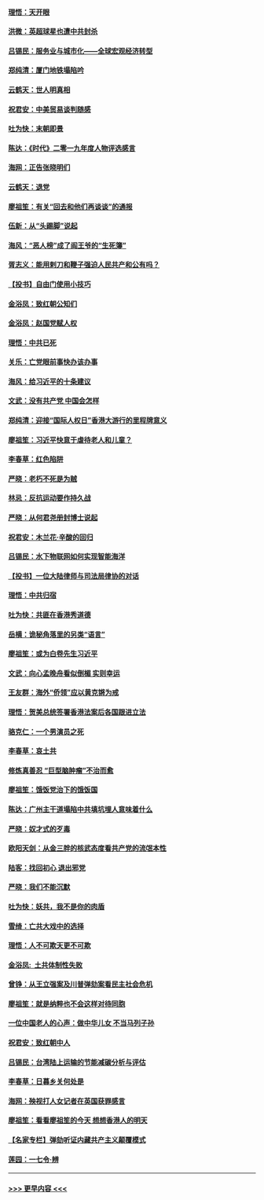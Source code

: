 #### [理悟：天开眼](../pages/nsc993/n11729699.md?t=12181444) 
#### [洪微：英超球星也遭中共封杀](../pages/nsc993/n11727243.md?t=12181444) 
#### [吕锡民：服务业与城市化——全球宏观经济转型](../pages/nsc993/n11725845.md?t=12181444) 
#### [郑纯清：厦门地铁塌陷吟](../pages/nsc993/n11725813.md?t=12181444) 
#### [云鹤天：世人明真相](../pages/nsc993/n11725621.md?t=12181444) 
#### [祝君安：中美贸易谈判随感](../pages/nsc993/n11725609.md?t=12181444) 
#### [吐为快：末朝即景](../pages/nsc993/n11723365.md?t=12181444) 
#### [陈达：《时代》二零一九年度人物评选感言](../pages/nsc993/n11723337.md?t=12181444) 
#### [海网：正告张晓明们](../pages/nsc993/n11723228.md?t=12181444) 
#### [云鹤天：退党](../pages/nsc993/n11723056.md?t=12181444) 
#### [廖祖笙：有关“回去和他们再谈谈”的通报](../pages/nsc993/n11722442.md?t=12181444) 
#### [伍新：从“头踢脚”说起](../pages/nsc993/n11722429.md?t=12181444) 
#### [海风：“恶人榜”成了阎王爷的“生死簿”](../pages/nsc993/n11722272.md?t=12181444) 
#### [胥志义：能用剌刀和鞭子强迫人民共产和公有吗？](../pages/nsc993/n11720569.md?t=12181444) 
#### [【投书】自由门使用小技巧](../pages/nsc993/n11720180.md?t=12181444) 
#### [金浴凤：致红朝公知们](../pages/nsc993/n11720563.md?t=12181444) 
#### [金浴凤：赵国党赋人权](../pages/nsc993/n11720533.md?t=12181444) 
#### [理悟：中共已死](../pages/nsc993/n11720233.md?t=12181444) 
#### [关乐：亡党眼前事快办该办事](../pages/nsc993/n11719160.md?t=12181444) 
#### [海风：给习近平的十条建议](../pages/nsc993/n11717616.md?t=12181444) 
#### [文武：没有共产党 中国会怎样](../pages/nsc993/n11717584.md?t=12181444) 
#### [郑纯清：迎接“国际人权日”香港大游行的里程牌意义](../pages/nsc993/n11717417.md?t=12181444) 
#### [廖祖笙：习近平快意于虐待老人和儿童？](../pages/nsc993/n11715313.md?t=12181444) 
#### [李春草：红色陷阱](../pages/nsc993/n11715029.md?t=12181444) 
#### [严晓：老朽不死是为贼](../pages/nsc993/n11712910.md?t=12181444) 
#### [林忌：反抗运动要作持久战](../pages/nsc993/n11712623.md?t=12181444) 
#### [严晓：从何君尧册封博士说起](../pages/nsc993/n11712465.md?t=12181444) 
#### [祝君安：木兰花·辛酸的回归](../pages/nsc993/n11712381.md?t=12181444) 
#### [吕锡民：水下物联网如何实现智能海洋](../pages/nsc993/n11711158.md?t=12181444) 
#### [【投书】一位大陆律师与司法局律协的对话](../pages/nsc993/n11709675.md?t=12181444) 
#### [理悟：中共归宿](../pages/nsc993/n11710059.md?t=12181444) 
#### [吐为快：共匪在香港秀道德](../pages/nsc993/n11709979.md?t=12181444) 
#### [岳横：诡秘角落里的另类“语言”](../pages/nsc993/n11709792.md?t=12181444) 
#### [廖祖笙：或为白卷先生习近平](../pages/nsc993/n11708330.md?t=12181444) 
#### [文武：向心孟晚舟看似倒楣 实则幸运](../pages/nsc993/n11708236.md?t=12181444) 
#### [王友群：海外“侨领”应以黄克锵为戒](../pages/nsc993/n11706176.md?t=12181444) 
#### [理悟：贺美总统签署香港法案后各国跟进立法](../pages/nsc993/n11706853.md?t=12181444) 
#### [骆克仁：一个男演员之死](../pages/nsc993/n11706677.md?t=12181444) 
#### [李春草：哀土共](../pages/nsc993/n11706255.md?t=12181444) 
#### [修炼真善忍 “巨型脑肿瘤”不治而愈](../pages/nsc993/n11705340.md?t=12181444) 
#### [廖祖笙：饿饭党治下的饿饭国](../pages/nsc993/n11705085.md?t=12181444) 
#### [陈达：广州主干道塌陷中共填坑埋人意味着什么](../pages/nsc993/n11705046.md?t=12181444) 
#### [严晓：奴才式的歹毒](../pages/nsc993/n11704826.md?t=12181444) 
#### [欧阳天剑：从金三胖的核武态度看共产党的流氓本性](../pages/nsc993/n11702238.md?t=12181444) 
#### [陆客：找回初心 退出邪党](../pages/nsc993/n11702213.md?t=12181444) 
#### [严晓：我们不能沉默](../pages/nsc993/n11702110.md?t=12181444) 
#### [吐为快：妖共，我不是你的肉盾](../pages/nsc993/n11701366.md?t=12181444) 
#### [雪绮：亡共大戏中的选择](../pages/nsc993/n11699922.md?t=12181444) 
#### [理悟：人不可欺天更不可欺](../pages/nsc993/n11699657.md?t=12181444) 
#### [金浴凤:  土共体制性失败](../pages/nsc993/n11699361.md?t=12181444) 
#### [曾铮：从王立强案及川普弹劾案看民主社会危机](../pages/nsc993/n11699318.md?t=12181444) 
#### [廖祖笙：就是纳粹也不会这样对待同胞](../pages/nsc993/n11697658.md?t=12181444) 
#### [一位中国老人的心声：做中华儿女 不当马列子孙](../pages/nsc993/n11697525.md?t=12181444) 
#### [祝君安：致红朝中人](../pages/nsc993/n11697518.md?t=12181444) 
#### [吕锡民：台湾陆上运输的节能减碳分析与评估](../pages/nsc993/n11694983.md?t=12181444) 
#### [李春草：日暮乡关何处是](../pages/nsc993/n11694805.md?t=12181444) 
#### [海网：殃视打人女记者在英国获罪感言](../pages/nsc993/n11693832.md?t=12181444) 
#### [廖祖笙：看看廖祖笙的今天 想想香港人的明天](../pages/nsc993/n11693707.md?t=12181444) 
#### [【名家专栏】弹劾听证内藏共产主义颠覆模式](../pages/nsc993/n11693563.md?t=12181444) 
#### [莲园：一七令‧辨](../pages/nsc993/n11692558.md?t=12181444) 

----
#### [ >>> 更早内容 <<< ](../indexes/nsc993-earlier.md)
